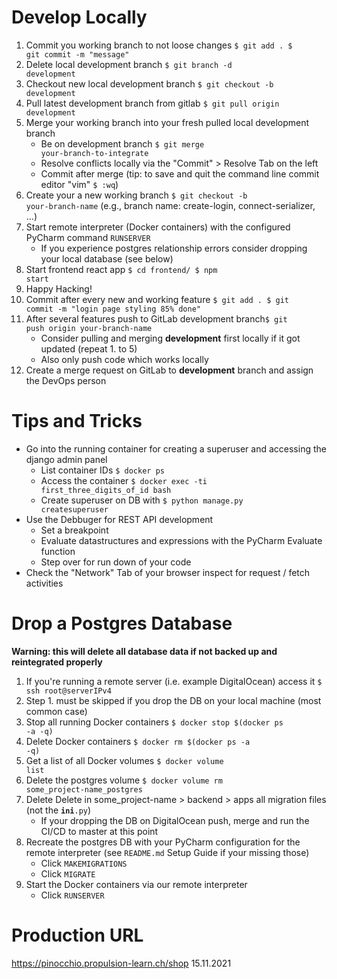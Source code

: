 # Develop Locally
1. Commit you working branch to not loose changes <code>$ git add . $ git commit -m "message"</code>
2. Delete local development branch <code>$ git branch -d development</code>
3. Checkout new local development branch <code>$ git checkout -b development</code>
4. Pull latest development branch from gitlab <code>$ git pull origin development</code>
5. Merge your working branch into your fresh pulled local development branch 
    * Be on development branch <code>$ git merge your-branch-to-integrate</code>
    * Resolve conflicts locally via the "Commit" > Resolve Tab on the left
    * Commit after merge (tip: to save and quit the command line commit editor "vim" <code>$ :wq</code>)
6. Create your a new working branch <code>$ git checkout -b your-branch-name</code> (e.g., branch name: create-login, connect-serializer, ...)
7. Start remote interpreter (Docker containers) with the configured PyCharm command <code>RUNSERVER</code>
    * If you experience postgres relationship errors consider dropping your local database (see below)
8. Start frontend react app <code>$ cd frontend/ $ npm start</code>
9. Happy Hacking!
10. Commit after every new and working feature <code>$ git add . $ git commit -m "login page styling 85% done"</code>
11. After several features push to GitLab development branch<code>$ git push origin your-branch-name</code>
    * Consider pulling and merging <strong>development</strong> first locally if it got updated (repeat 1. to 5) 
    * Also only push code which works locally    
12. Create a merge request on GitLab to <strong>development</strong> branch and assign the DevOps person 

# Tips and Tricks
* Go into the running container for creating a superuser and accessing the django admin panel
    * List container IDs <code>$ docker ps</code>
    * Access the container <code>$ docker exec -ti first_three_digits_of_id bash</code> 
    * Create superuser on DB with <code>$ python manage.py createsuperuser</code>
* Use the Debbuger for REST API development
    * Set a breakpoint
    * Evaluate datastructures and expressions with the PyCharm Evaluate function
    * Step over for run down of your code
* Check the "Network" Tab of your browser inspect for request / fetch activities

# Drop a Postgres Database 
<strong>Warning: this will delete all database data if not backed up and reintegrated properly</strong>
1. If you're running a remote server (i.e. example DigitalOcean) access it <code>$ ssh root@serverIPv4</code>
2. Step 1. must be skipped if you drop the DB on your local machine (most common case)
3. Stop all running Docker containers <code>$ docker stop $(docker ps -a -q)</code>
4. Delete Docker containers <code>$ docker rm $(docker ps -a -q)</code>
5. Get a list of all Docker volumes <code>$ docker volume list</code>
6. Delete the postgres volume <code>$ docker volume rm some_project-name_postgres</code>
7. Delete Delete in some_project-name > backend > apps all migration files (not the <code>__ini__.py</code>)
    * If your dropping the DB on DigitalOcean push, merge and run the CI/CD to master at this point
8. Recreate the postgres DB with your PyCharm configuration for the remote interpreter (see <code>README.md</code> Setup Guide if your missing those)
    * Click <code>MAKEMIGRATIONS</code>  
    * Click <code>MIGRATE</code>
9. Start the Docker containers via our remote interpreter
    * Click <code>RUNSERVER</code>  

 # Production URL
https://pinocchio.propulsion-learn.ch/shop 15.11.2021